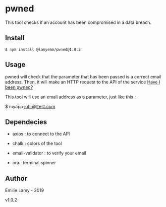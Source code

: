 
# pwned

This tool checks if an account has been compromised in a data breach.

## Install

    $ npm install @lamyemm/pwned@1.0.2

## Usage

pwned will check that the parameter that has been passed is a correct email address. Then, it will make an HTTP request to the API of the service [Have I been pwned?](https://haveibeenpwned.com/)

This tool will use an email address as a parameter, just like this : 

$ myapp john@test.com

## Dependecies 

* axios : to connect to the API

* chalk : colors of the tool

* email-validator : to verify your email 

* ora : terminal spinner

## Author

Emilie Lamy - 2019

v1.0.2
